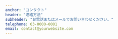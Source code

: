 ```yaml
---
anchor: "コンタクト"
header: "連絡方法"
subheader: "お電話またはメールでお問い合わせください。"
telephone: 03-0000-0001
email: contact@yourwebsite.com
---
```

